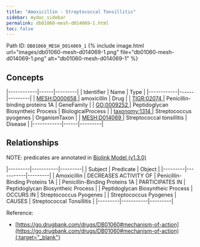 ```yaml
---
title: "Amoxicillin - Streptococcal Tonsillitis"
sidebar: mydoc_sidebar
permalink: db01060-mesh-d014069-1.html
toc: false 
---
```



Path ID: `DB01060_MESH_D014069_1`
{% include image.html url="images/db01060-mesh-d014069-1.png" file="db01060-mesh-d014069-1.png" alt="db01060-mesh-d014069-1" %}

## Concepts

|------------|------|---------|
| Identifier | Name | Type    |
|------------|------|---------|
| <a href="https://identifiers.org/MESH:D000658">MESH:D000658 </a> | amoxicillin | Drug |
| <a href="https://identifiers.org/TIGR:02074">TIGR:02074 </a> | Penicillin-binding proteins 1A | GeneFamily |
| <a href="https://identifiers.org/GO:0009252">GO:0009252 </a> | Peptidoglycan Biosyntheic Process | BiologicalProcess |
| <a href="https://identifiers.org/taxonomy:1314">taxonomy:1314 </a> | Streptococcus pyogenes | OrganismTaxon |
| <a href="https://identifiers.org/MESH:D014069">MESH:D014069 </a> | Streptococcal tonsillitis | Disease |
|------------|------|---------|

## Relationships


NOTE: predicates are annotated in <a href="https://github.com/biolink/biolink-model/releases/tag/v1.3.0">Biolink Model (v1.3.0)</a>

|---------|-----------|---------|
| Subject | Predicate | Object  |
|---------|-----------|---------|
| Amoxicillin | DECREASES ACTIVITY OF | Penicillin-Binding Proteins 1A |
| Penicillin-Binding Proteins 1A | PARTICIPATES IN | Peptidoglycan Biosyntheic Process |
| Peptidoglycan Biosyntheic Process | OCCURS IN | Streptococcus Pyogenes |
| Streptococcus Pyogenes | CAUSES | Streptococcal Tonsillitis |
|---------|-----------|---------|

Reference:
  - [https://go.drugbank.com/drugs/DB01060#mechanism-of-action](https://go.drugbank.com/drugs/DB01060#mechanism-of-action){:target="_blank"}